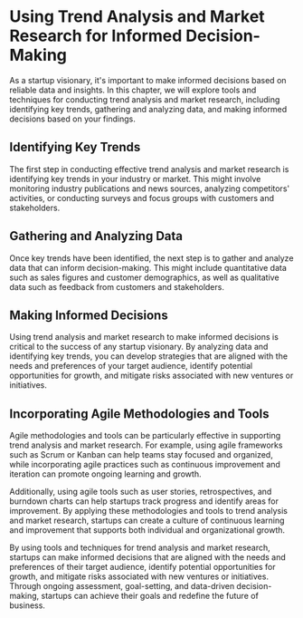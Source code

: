 Using Trend Analysis and Market Research for Informed Decision-Making
================================================================================================================================

As a startup visionary, it's important to make informed decisions based on reliable data and insights. In this chapter, we will explore tools and techniques for conducting trend analysis and market research, including identifying key trends, gathering and analyzing data, and making informed decisions based on your findings.

Identifying Key Trends
----------------------

The first step in conducting effective trend analysis and market research is identifying key trends in your industry or market. This might involve monitoring industry publications and news sources, analyzing competitors' activities, or conducting surveys and focus groups with customers and stakeholders.

Gathering and Analyzing Data
----------------------------

Once key trends have been identified, the next step is to gather and analyze data that can inform decision-making. This might include quantitative data such as sales figures and customer demographics, as well as qualitative data such as feedback from customers and stakeholders.

Making Informed Decisions
-------------------------

Using trend analysis and market research to make informed decisions is critical to the success of any startup visionary. By analyzing data and identifying key trends, you can develop strategies that are aligned with the needs and preferences of your target audience, identify potential opportunities for growth, and mitigate risks associated with new ventures or initiatives.

Incorporating Agile Methodologies and Tools
-------------------------------------------

Agile methodologies and tools can be particularly effective in supporting trend analysis and market research. For example, using agile frameworks such as Scrum or Kanban can help teams stay focused and organized, while incorporating agile practices such as continuous improvement and iteration can promote ongoing learning and growth.

Additionally, using agile tools such as user stories, retrospectives, and burndown charts can help startups track progress and identify areas for improvement. By applying these methodologies and tools to trend analysis and market research, startups can create a culture of continuous learning and improvement that supports both individual and organizational growth.

By using tools and techniques for trend analysis and market research, startups can make informed decisions that are aligned with the needs and preferences of their target audience, identify potential opportunities for growth, and mitigate risks associated with new ventures or initiatives. Through ongoing assessment, goal-setting, and data-driven decision-making, startups can achieve their goals and redefine the future of business.
